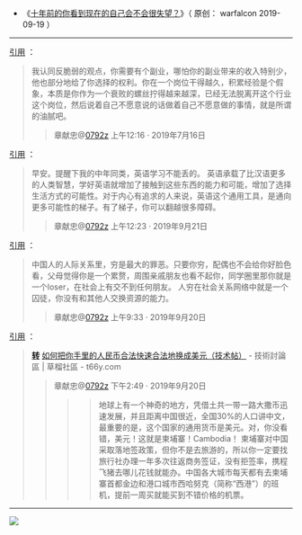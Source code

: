 
 - 《[十年前的你看到现在的自己会不会很失望？](https://mp.weixin.qq.com/s/fJbM2BMenPiuYxboAmChoA)》（ 原创： warfalcon 2019-09-19 ）

------------------------------------------------

<a href="https://twitter.com/0792z/status/1150922079761522689">引用</a> ：
> 我认同反脆弱的观点，你需要有个副业，哪怕你的副业带来的收入特别少，他也部分地给了你选择的权利。你在一个岗位干得越久，积累经验是个假象，本质是你作为一个衰败的螺丝拧得越来越深，已经无法脱离开这个行业这个岗位，然后说着自己不愿意说的话做着自己不愿意做的事情，就是所谓的油腻吧。
> > 章献忠@<a href="https://twitter.com/0792z/">0792z</a>  上午12:16 · 2019年7月16日

<a href="https://twitter.com/0792z/status/1175203738887180288">引用</a> ：
> 早安。提醒下我的中年同类，英语学习不能丢的。
> 英语承载了比汉语更多的人类智慧，学好英语就增加了接触到这些东西的能力和可能，增加了选择生活方式的可能性。对于内心有追求的人来说，英语这个通用工具，是通向更多可能性的梯子。有了梯子，你可以翻越很多障碍。
> > 章献忠@<a href="https://twitter.com/0792z/">0792z</a> 上午12:23 · 2019年9月21日

<a href="https://twitter.com/0792z/status/1174979813070622720">引用</a> ：
> 中国人的人际关系里，穷是最大的罪恶。只要你穷，配偶也不会给你好脸色看，父母觉得你是一个累赘，周围亲戚朋友也看不起你，同学圈里那你就是一个loser，在社会上有交不到任何朋友。 人穷在社会关系网络中就是一个囚徒，你没有和其他人交换资源的能力。
> > 章献忠@<a href="https://twitter.com/0792z/">0792z</a> 上午9:33 · 2019年9月20日

<a href="https://twitter.com/0792z/status/1175059287250542592">引用</a> ：
> [**转**](https://raw.githubusercontent.com/taoste/Hello-World/master/eBook/%E8%B1%86%E7%93%A3%E8%AF%BB%E4%B9%A6/2019-08-30.jpg) [如何把你手里的人民币合法快速合法地换成美元（技术帖）](https://t66y.com/htm_data/1909/7/3647630.html) - 技術討論區 | 草榴社區 - t66y.com
>> 章献忠@<a href="https://twitter.com/0792z/">0792z</a> 下午2:49 · 2019年9月20日
>>>>地球上有一个神奇的地方，凭借土共一带一路大撒币迅速发展，并且距离中国很近，全国30%的人口讲中文，最重要的是，这个国家的通用货币是美元。对，你没看错，美元！这就是柬埔寨！Cambodia！
>>>>柬埔寨对中国采取落地签政策，但你不是去旅游的，所以你一定要找旅行社办理一年多次往返商务签证，没有拒签率，携程飞猪去哪儿花钱就能办。中国各大城市每天都有去柬埔寨首都金边和港口城市西哈努克（简称“西港”）的班机，提前一周买就能买到不错价格的机票。
------------------------------------------------

<img src="https://taoste.github.io/Hello-World/eBook/豆瓣读书/豆瓣读书《违宪审查与民主制的平衡》.png?raw=true"/>
